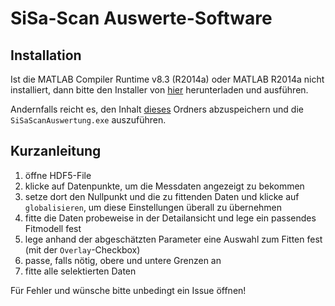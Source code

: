 # SiSa-Scan Auswerte-Software

## Installation
Ist die MATLAB Compiler Runtime v8.3 (R2014a) oder MATLAB R2014a nicht installiert,
dann bitte den Installer von [hier](https://git.daten.tk/sebastian.pfitzner/sisa-scan-auswertung/raw/master/Deployment/SiSaScanAuswertung/for_redistribution/MyAppInstaller_web.exe)
herunterladen und ausführen.

Andernfalls reicht es, den Inhalt [dieses](https://git.daten.tk/sebastian.pfitzner/sisa-scan-auswertung/tree/master/Deployment/SiSaScanAuswertung/for_redistribution_files_only)
Ordners abzuspeichern und die `SiSaScanAuswertung.exe` auszuführen.

## Kurzanleitung

1. öffne HDF5-File
2. klicke auf Datenpunkte, um die Messdaten angezeigt zu bekommen
3. setze dort den Nullpunkt und die zu fittenden Daten und klicke auf `globalisieren`, um diese Einstellungen überall zu übernehmen
4. fitte die Daten probeweise in der Detailansicht und lege ein passendes Fitmodell fest
5. lege anhand der abgeschätzten Parameter eine Auswahl zum Fitten fest (mit der `Overlay`-Checkbox)
6. passe, falls nötig, obere und untere Grenzen an
7. fitte alle selektierten Daten

Für Fehler und wünsche bitte unbedingt ein Issue öffnen!